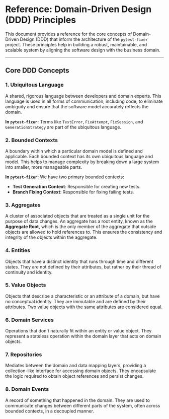 # Reference: Domain-Driven Design (DDD) Principles

This document provides a reference for the core concepts of Domain-Driven Design (DDD) that inform the architecture of the `pytest-fixer` project. These principles help in building a robust, maintainable, and scalable system by aligning the software design with the business domain.

---

## Core DDD Concepts

### 1. Ubiquitous Language

A shared, rigorous language between developers and domain experts. This language is used in all forms of communication, including code, to eliminate ambiguity and ensure that the software model accurately reflects the domain.

**In `pytest-fixer`:** Terms like `TestError`, `FixAttempt`, `FixSession`, and `GenerationStrategy` are part of the ubiquitous language.

### 2. Bounded Contexts

A boundary within which a particular domain model is defined and applicable. Each bounded context has its own ubiquitous language and model. This helps to manage complexity by breaking down a large system into smaller, more manageable parts.

**In `pytest-fixer`:** We have two primary bounded contexts:
-   **Test Generation Context**: Responsible for creating new tests.
-   **Branch Fixing Context**: Responsible for fixing failing tests.

### 3. Aggregates

A cluster of associated objects that are treated as a single unit for the purpose of data changes. An aggregate has a root entity, known as the **Aggregate Root**, which is the only member of the aggregate that outside objects are allowed to hold references to. This ensures the consistency and integrity of the objects within the aggregate.

### 4. Entities

Objects that have a distinct identity that runs through time and different states. They are not defined by their attributes, but rather by their thread of continuity and identity.

### 5. Value Objects

Objects that describe a characteristic or an attribute of a domain, but have no conceptual identity. They are immutable and are defined by their attributes. Two value objects with the same attributes are considered equal.

### 6. Domain Services

Operations that don't naturally fit within an entity or value object. They represent a stateless operation within the domain layer that acts on domain objects.

### 7. Repositories

Mediates between the domain and data mapping layers, providing a collection-like interface for accessing domain objects. They encapsulate the logic required to obtain object references and persist changes.

### 8. Domain Events

A record of something that happened in the domain. They are used to communicate changes between different parts of the system, often across bounded contexts, in a decoupled manner.